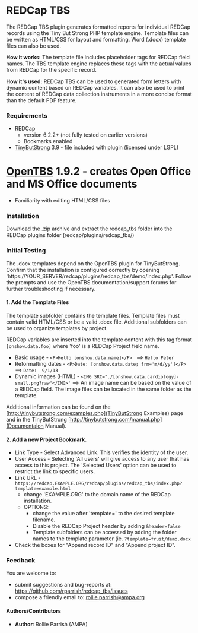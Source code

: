 REDCap TBS
==========
The REDCap TBS plugin generates formatted reports for individual REDCap records using the Tiny But Strong PHP template engine. Template files can be written as HTML/CSS for layout and formatting. Word (.docx) template files can also be used.

__How it works:__ The template file includes placeholder tags for REDCap field names. The TBS template engine replaces these tags with the actual values from REDCap for the specific record.
 
__How it's used:__ REDCap TBS can be used to generated form letters with dynamic content based on REDCap variables. It can also be used to print the content of REDCap data collection instruments in a more concise format than the default PDF feature.

### Requirements
* REDCap
  * version 6.2.2+ (not fully tested on earlier versions)
  * Bookmarks enabled
* [TinyButStrong](http://tinybutstrong.com)  3.9 - file included with plugin (licensed under LGPL)
# [OpenTBS](http://www.tinybutstrong.com/plugins/opentbs/tbs_plugin_opentbs.html) 1.9.2 - creates Open Office and MS Office documents
* Familiarity with editing HTML/CSS files


### Installation
Download the .zip archive and extract the redcap_tbs folder into the REDCap plugins folder (redcap/plugins/redcap_tbs/)

### Initial Testing

The .docx templates depend on the OpenTBS plugin for TinyButStrong. Confirm that the installation is configured correctly by opening 'https://YOUR_SERVER/redcap/plugins/redcap_tbs/demo/index.php'. Follow the prompts and use the OpenTBS documentation/support forums for further troubleshooting if necessary. 

#### 1. Add the Template Files

The template subfolder contains the template files. Template files must contain valid HTML/CSS  or be a valid .docx file. Additional subfolders can be used to organize templates by project. 

REDCap variables are inserted into the template content with this tag format `[onshow.data.foo]` where 'foo' is a REDCap Project field name. 

* Basic usage - `<P>Hello [onshow.data.name]</P> ` ==> `Hello Peter`  
* Reformatting dates - `<P>Date: [onshow.data.date; frm='m/d/yy']</P> ` ==> `Date:  9/1/13`  
* Dynamic images (HTML) - ``<IMG SRC="./[onshow.data.cardiology]-small.png?raw"</IMG>'`` ==> An image name can be based on the value of a REDCap field. The image files can be located in the same folder as the template. 

Additional information can be found on the [http://tinybutstrong.com/examples.php](TinyButStrong Examples) page and in the TinyButStrong [http://tinybutstrong.com/manual.php](Documentaion Manual).


#### 2. Add a new Project Bookmark.  

* Link Type - Select Advanced Link. This verifies the identity of the user.
* User Access - Selecting 'All users' will give access to any user that has access to this project. The 'Selected Users' option can be used to restrict the link to specific users. 
* Link URL - `https://redcap.EXAMPLE.ORG/redcap/plugins/redcap_tbs/index.php?template=example.html`
	* change 'EXAMPLE.ORG' to the domain name of the REDCap installation.
	* OPTIONS:
		* change the value after 'template='  to the desired template filename.
		* Disable the REDCap Project header by adding `&header=false`
		* Template subfolders can be accessed by adding the folder names to the template parameter (ie. `?template=fruit/demo.docx`
* Check the boxes for "Append record ID" and "Append project ID".


### Feedback
You are welcome to:
* submit suggestions and bug-reports at: https://github.com/rparrish/redcap_tbs/issues
* compose a friendly email to: rollie.parrish@ampa.org


#### Authors/Contributors
* __Author__: Rollie Parrish (AMPA)
